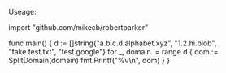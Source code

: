 
Useage:

import "github.com/mikecb/robertparker"

func main() {
	d := []string{"a.b.c.d.alphabet.xyz", "1.2.hi.blob", "fake.test.txt", "test.google"}
	for _, domain := range d {
		dom := SplitDomain(domain)
		fmt.Printf("%v\n", dom)
	}
}
